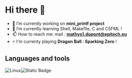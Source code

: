 # Hi there 👋

- 🔭 I’m currently working on **mini_printf project**
- 🌱 I’m currently learning Shell, Makefile, C and CSFML !
- 📫 How to reach me: mail : **mathys1.dupont@epitech.eu**
- ⚡ I'm currenty playing **Dragon Ball : Sparking Zero** !

## Languages and tools

![Linux](https://img.icons8.com/?size=25&id=63208&format=png&color=000000)![Static Badge](https://img.shields.io/badge/Linux-white?logo=https%3A%2F%2Fimg.icons8.com%2F%3Fsize%3D25%26id%3D63208%26format%3Dpng%26color%3D000000&color=grey&link=https%3A%2F%2Fubuntu.com%2F)
